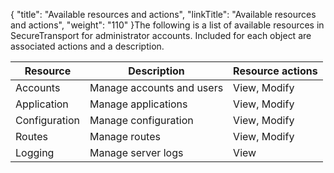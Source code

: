 {
    "title": "Available resources and actions",
    "linkTitle": "Available resources and actions",
    "weight": "110"
}The following is a list of available resources in SecureTransport for administrator accounts. Included for each object are associated actions and a description.

<table cellspacing="0">
   <col/>
   <col/>
   <col/>
   <thead>
      <tr>
         <th>Resource</th>
         <th>Description</th>
         <th>Resource actions</th>
      </tr>
   </thead>
   <tbody>
      <tr>
         <td>Accounts         </td>
         <td>Manage accounts and users         </td>
         <td>View, Modify         </td>
      </tr>
      <tr>
         <td>Application         </td>
         <td>Manage applications         </td>
         <td>View, Modify         </td>
      </tr>
      <tr>
         <td>Configuration         </td>
         <td>Manage configuration         </td>
         <td>View, Modify         </td>
      </tr>
      <tr>
         <td>Routes         </td>
         <td>Manage routes         </td>
         <td>View, Modify         </td>
      </tr>
      <tr>
         <td>Logging         </td>
         <td>Manage server logs         </td>
         <td>View         </td>
      </tr>
   </tbody>
</table>

 
